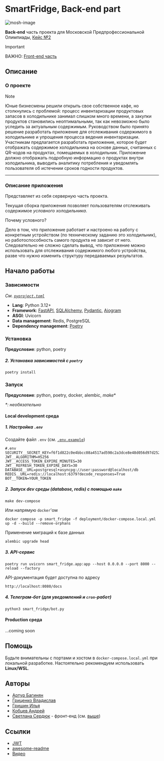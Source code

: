 # SmartFridge, Back-end part

![mosh-image](https://predprof.olimpiada.ru/images/logo-predporf.svg)

**Back-end** часть проекта для Московской Предпрофессиональной Олимпиады, [Кейс №2](https://cloud.predprof.olimpiada.ru/index.php/s/Rgcom3K2BHRMqDJ)

> [!IMPORTANT]
> ВАЖНО: [Front-end часть](https://github.com/vetkas2023/smart_fridge_frontend)

## Описание

### О проекте

> [!NOTE]
> Юные бизнесмены решили открыть свое собственное кафе, но столкнулись с проблемой: процесс инвентаризации продуктовых запасов в
> холодильнике занимал слишком много времени, а закупки продуктов становились неоптимальными, так как невозможно было уследить за актуальным содержимым.
> Руководством было принято решение разработать приложение для отслеживания содержимого в холодильнике и упрощения процесса ведения инвентаризации.
> Участникам предлагается разработать приложение, которое будет отображать содержимое холодильника на основе данных, считанных с QR-кодов на продуктах, помещаемых в холодильник.
> Приложение должно отображать подробную информацию о продуктах внутри холодильника, выводить аналитику потребления и уведомлять пользователя об истечении сроков годности продуктов.

---

### Описание приложения

Представляет из себя серверную часть проекта.

Текущая сборка приложения позволяет пользователям отслеживать содержимое _условного холодильника_.

Почему условного?

Дело в том, что приложение работает и настроено на работу с конкретным устройством (по техническому заданию это холодильник), но работоспособность самого продукта не зависит от него. Следовательно не сложно сделать вывод, что приложение можно использовать для отслеживания содержимого любого устройства, разве что нужно изменить структуру передаваемых результатов.

## Начало работы

### Зависимости

_См. [`pyproject.toml`](https://github.com/HayKor/smart_fridge_backend/blob/main/pyproject.toml)_

- **Lang**: Python 3.12+
- **Framework**: [FastAPI](https://fastapi.tiangolo.com/), [SQLAlchemy](https://www.sqlalchemy.org/), [Pydantic](https://docs.pydantic.dev/latest/), [Aiogram](https://docs.aiogram.dev/en/v3.17.0/)
- **ASGI**: Uvicorn
- **Data management**: Redis, PostgreSQL
- **Dependency management**: [Poetry](https://python-poetry.org/docs/)

### Установка

**Предусловие**: python, poetry

##### 2. Установка зависимостей с `poetry`

```shell
poetry install
```

### Запуск

**Предусловие**: python, poetry, docker, alembic, _make_\*

_\*: необязательно_

#### Local development среда

##### 1. Настройка `.env`

Создайте файл `.env` (см. [`.env.example`](https://github.com/HayKor/smart_fridge_backend/blob/main/.env.example))

```
#.env
SECURITY__SECRET_KEY=f6f1d822c0e4bbcc08a4517ad598c2a3dce8e48d056d97d2521dc16f72440dc7
JWT__ALGORITHM=HS256
JWT__ACCESS_TOKEN_EXPIRE_MINUTES=30
JWT__REFRESH_TOKEN_EXPIRE_DAYS=30
DATABASE__URL=postgresql+asyncpg://user:password@localhost/db
REDIS__URL=redis://localhost:6379?decode_responses=True
BOT__TOKEN=YOUR_TOKEN
```

##### 2. Запуск dev среды (database, redis) c помощью `make`

```shell
make dev-compose
```

Или напрямую `docker`'ом

```shell
docker compose -p smart_fridge -f deployment/docker-compose.local.yml up -d --build --remove-orphans
```

Применение миграций к базе данных

```shell
alembic upgrade head
```

##### 3. API-сервис

```shell
poetry run uvicorn smart_fridge.app:app --host 0.0.0.0 --port 8000 --reload --factory
```

API-документация будет доступна по адресу

```shell
http://localhost:8080/docs
```

##### 4. Телеграм-бот (для уведомлений и `cron`-работ)

```shell
python3 smart_fridge/bot.py
```

#### Production среда

...coming soon

## Помощь

Будьте внимательны с портами и хостом в `docker-compose.local.yml` при локальной разработке.
Настоятельно рекомендуем использовать **Linux/WSL**.

## Авторы

- [Артур Багинян](https://github.com/HayKor/)
- [Гриценко Владислав](https://github.com/Gr1zee)
- [Гришин Илья](https://github.com/ilyaaadfb)
- [Кобцев Андрей](https://github.com/LoneGhostG)
- [Светлана Сердюк](https://github.com/vetkas2023) - фронт-енд (см. [выше](./README.md#smartfridge-back-end-part))

## Ссылки

- [JWT](https://gist.github.com/zmts/802dc9c3510d79fd40f9dc38a12bccfc)
- [awesome-readme](https://github.com/matiassingers/awesome-readme)
- [Видео](https://rutube.ru/video/private/6a0e1d86ad7708f484724a89e5802fad/?p=FMchNHpFW_JMmqpWBcvx1Q)
